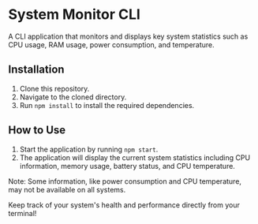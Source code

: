 # System Monitor CLI

A CLI application that monitors and displays key system statistics such as CPU usage, RAM usage, power consumption, and temperature.

## Installation

1. Clone this repository.
2. Navigate to the cloned directory.
3. Run `npm install` to install the required dependencies.

## How to Use

1. Start the application by running `npm start`.
2. The application will display the current system statistics including CPU information, memory usage, battery status, and CPU temperature.

Note: Some information, like power consumption and CPU temperature, may not be available on all systems.

Keep track of your system's health and performance directly from your terminal!
